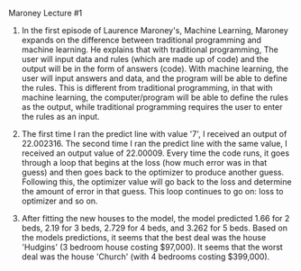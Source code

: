 Maroney Lecture #1

1) In the first episode of Laurence Maroney's, Machine Learning, Maroney expands on the difference between traditional programming and machine learning. He explains that with traditional programming, The user will input data and rules (which are made up of code) and the output will be in the form of answers (code). With machine learning, the user will input answers and data, and the program will be able to define the rules. This is different from traditional programming, in that with machine learning, the computer/program will be able to define the rules as the output, while traditional programming requires the user to enter the rules as an input. 

2) The first time I ran the predict line with value '7', I received an output of 22.002316. The second time I ran the predict line with the same value, I received an output value of 22.00009. Every time the code runs, it goes through a loop that begins at the loss (how much error was in that guess) and then goes back to the optimizer to produce another guess. Following this, the optimizer value will go back to the loss and determine the amount of error in that guess. This loop continues to go on: loss to optimizer and so on. 

3) After fitting the new houses to the model, the model predicted 1.66 for 2 beds, 2.19 for 3 beds, 2.729 for 4 beds, and 3.262 for 5 beds. Based on the models predictions, it seems that the best deal was the house 'Hudgins' (3 bedroom house costing $97,000). It seems that the worst deal was the house 'Church' (with 4 bedrooms costing $399,000).
